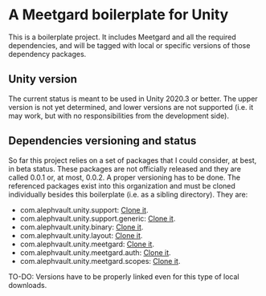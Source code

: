 # A Meetgard boilerplate for Unity
This is a boilerplate project. It includes Meetgard and all the required dependencies, and will be tagged with local or specific versions of those dependency packages.

Unity version
-------------

The current status is meant to be used in Unity 2020.3 or better. The upper version is not yet determined, and lower versions are not supported (i.e. it may work, but with no responsibilities from the development side).

Dependencies versioning and status
----------------------------------

So far this project relies on a set of packages that I could consider, at best, in beta status. These packages are not officially released and they are called 0.0.1 or, at most, 0.0.2. A proper versioning has to be done. The referenced packages exist into this organization and must be cloned individually besides this boilerplate (i.e. as a sibling directory). They are:

 - com.alephvault.unity.support: [Clone it](http://github.com/AlephVault/unity-support).
 - com.alephvault.unity.support.generic: [Clone it](http://github.com/AlephVault/unity-support-generic).
 - com.alephvault.unity.binary: [Clone it](http://github.com/AlephVault/unity-binary).
 - com.alephvault.unity.layout: [Clone it](http://github.com/AlephVault/unity-layout).
 - com.alephvault.unity.meetgard: [Clone it](http://github.com/AlephVault/unity-meetgard).
 - com.alephvault.unity.meetgard.auth: [Clone it](http://github.com/AlephVault/unity-meetgard-auth).
 - com.alephvault.unity.meetgard.scopes: [Clone it](http://github.com/AlephVault/unity-meetgard-scopes).

TO-DO: Versions have to be properly linked even for this type of local downloads.
